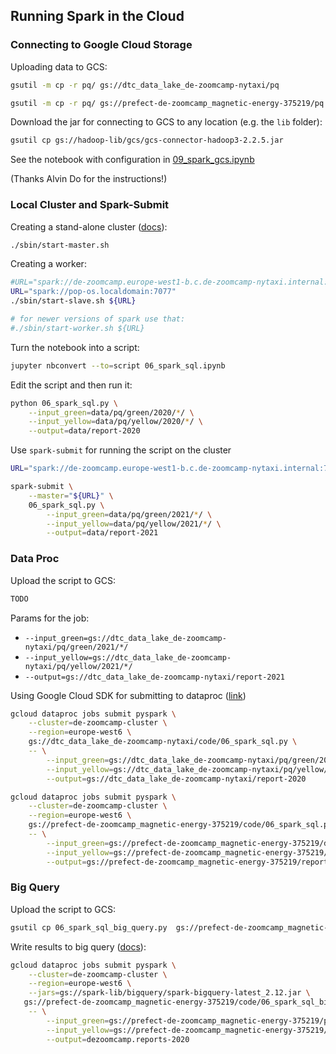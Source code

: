 ## Running Spark in the Cloud

### Connecting to Google Cloud Storage 

Uploading data to GCS:

```bash
gsutil -m cp -r pq/ gs://dtc_data_lake_de-zoomcamp-nytaxi/pq
```

```bash
gsutil -m cp -r pq/ gs://prefect-de-zoomcamp_magnetic-energy-375219/pq
```

Download the jar for connecting to GCS to any location (e.g. the `lib` folder):

```bash
gsutil cp gs://hadoop-lib/gcs/gcs-connector-hadoop3-2.2.5.jar
```

See the notebook with configuration in [09_spark_gcs.ipynb](09_spark_gcs.ipynb)

(Thanks Alvin Do for the instructions!)


### Local Cluster and Spark-Submit

Creating a stand-alone cluster ([docs](https://spark.apache.org/docs/latest/spark-standalone.html)):

```bash
./sbin/start-master.sh
```

Creating a worker:

```bash
#URL="spark://de-zoomcamp.europe-west1-b.c.de-zoomcamp-nytaxi.internal:7077"
URL="spark://pop-os.localdomain:7077"
./sbin/start-slave.sh ${URL}

# for newer versions of spark use that:
#./sbin/start-worker.sh ${URL}
```

Turn the notebook into a script:

```bash
jupyter nbconvert --to=script 06_spark_sql.ipynb
```

Edit the script and then run it:

```bash 
python 06_spark_sql.py \
    --input_green=data/pq/green/2020/*/ \
    --input_yellow=data/pq/yellow/2020/*/ \
    --output=data/report-2020
```

Use `spark-submit` for running the script on the cluster

```bash
URL="spark://de-zoomcamp.europe-west1-b.c.de-zoomcamp-nytaxi.internal:7077"

spark-submit \
    --master="${URL}" \
    06_spark_sql.py \
        --input_green=data/pq/green/2021/*/ \
        --input_yellow=data/pq/yellow/2021/*/ \
        --output=data/report-2021
```

### Data Proc

Upload the script to GCS:

```bash
TODO
```

Params for the job:

* `--input_green=gs://dtc_data_lake_de-zoomcamp-nytaxi/pq/green/2021/*/`
* `--input_yellow=gs://dtc_data_lake_de-zoomcamp-nytaxi/pq/yellow/2021/*/`
* `--output=gs://dtc_data_lake_de-zoomcamp-nytaxi/report-2021`


Using Google Cloud SDK for submitting to dataproc
([link](https://cloud.google.com/dataproc/docs/guides/submit-job#dataproc-submit-job-gcloud))

```bash
gcloud dataproc jobs submit pyspark \
    --cluster=de-zoomcamp-cluster \
    --region=europe-west6 \
    gs://dtc_data_lake_de-zoomcamp-nytaxi/code/06_spark_sql.py \
    -- \
        --input_green=gs://dtc_data_lake_de-zoomcamp-nytaxi/pq/green/2020/*/ \
        --input_yellow=gs://dtc_data_lake_de-zoomcamp-nytaxi/pq/yellow/2020/*/ \
        --output=gs://dtc_data_lake_de-zoomcamp-nytaxi/report-2020
```


```bash
gcloud dataproc jobs submit pyspark \
    --cluster=de-zoomcamp-cluster \
    --region=europe-west6 \
    gs://prefect-de-zoomcamp_magnetic-energy-375219/code/06_spark_sql.py \
    -- \
        --input_green=gs://prefect-de-zoomcamp_magnetic-energy-375219/data/green/green_tripdata_2021-*.parquet \
        --input_yellow=gs://prefect-de-zoomcamp_magnetic-energy-375219/data/yellow/yellow_tripdata_2021-*.parquet \
        --output=gs://prefect-de-zoomcamp_magnetic-energy-375219/report-2021
```

### Big Query

Upload the script to GCS:

```bash
gsutil cp 06_spark_sql_big_query.py  gs://prefect-de-zoomcamp_magnetic-energy-375219/code/06_spark_sql_big_query.py
```

Write results to big query ([docs](https://cloud.google.com/dataproc/docs/tutorials/bigquery-connector-spark-example#pyspark)):

```bash
gcloud dataproc jobs submit pyspark \
    --cluster=de-zoomcamp-cluster \
    --region=europe-west6 \
    --jars=gs://spark-lib/bigquery/spark-bigquery-latest_2.12.jar \
   gs://prefect-de-zoomcamp_magnetic-energy-375219/code/06_spark_sql_big_query.py  \
    -- \
        --input_green=gs://prefect-de-zoomcamp_magnetic-energy-375219/pq/green/2020/*/ \
        --input_yellow=gs://prefect-de-zoomcamp_magnetic-energy-375219/pq/yellow/2020/*/ \
        --output=dezoomcamp.reports-2020
```

